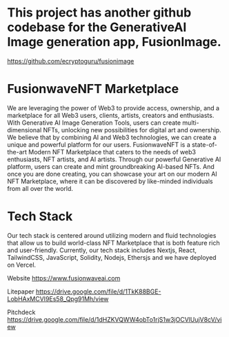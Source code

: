 # This project has another github codebase for the GenerativeAI Image generation app, FusionImage.

https://github.com/ecryptoguru/fusionimage

# FusionwaveNFT Marketplace

We are leveraging the power of Web3 to provide access, ownership, and a marketplace for all Web3 users, clients, artists, creators and enthusiasts. With Generative AI Image Generation Tools, users can create multi-dimensional NFTs, unlocking new possibilities for digital art and ownership. We believe that by combining AI and Web3 technologies, we can create a unique and powerful platform for our users. FusionwaveNFT is a state-of-the-art Modern NFT Marketplace that caters to the needs of web3 enthusiasts, NFT artists, and AI artists. Through our powerful Generative AI platform, users can create and mint groundbreaking AI-based NFTs. And once you are done creating, you can showcase your art on our modern AI NFT Marketplace, where it can be discovered by like-minded individuals from all over the world.

# Tech Stack

Our tech stack is centered around utilizing modern and fluid technologies that allow us to build world-class NFT Marketplace that is both feature rich and user-friendly. Currently, our tech stack includes Nextjs, React, TailwindCSS, JavaScript, Solidity, Nodejs, Ethersjs and we have deployed on Vercel.

Website
https://www.fusionwaveai.com

Litepaper
https://drive.google.com/file/d/1TkK88BGE-LobHAxMCVI9Es58_Qpg91Mh/view

Pitchdeck
https://drive.google.com/file/d/1dHZKVQWW4obTo1rjS1w3jOCVlUujV8cV/view
